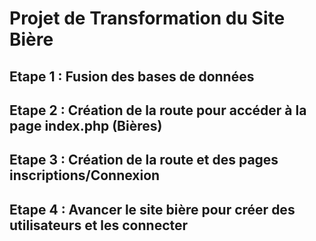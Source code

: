# Projet de Transformation du Site Bière 

## Etape 1 : Fusion des bases de données

## Etape 2 : Création de la route pour accéder à la page index.php (Bières)

## Etape 3 : Création de la route et des pages inscriptions/Connexion

## Etape 4 : Avancer le site bière pour créer des utilisateurs et les connecter